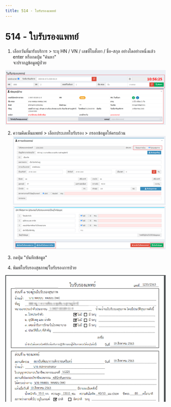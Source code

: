 ```yaml
---
title: 514 - ใบรับรองแพทย์
---
```


# 514 - ใบรับรองแพทย์

1. เลือกวันที่มารับบริการ > ระบุ HN / VN / เลขที่ใบสั่งยา / ชื่อ-สกุล อย่างใดอย่างหนึ่งแล้ว enter หรือกดปุ่ม "ค้นหา"  
จะปรากฏข้อมูลผู้ป่วย

![Logo](./img/image514-1.png)

2. ความคิดเห็นแพทย์ > เลือกประเภทใบรับรอง > กรอกข้อมูลให้ครบถ้วน
![Logo](./img/image514-2.png)
![Logo](./img/image514-3.png)

3. กดปุ่ม "บันทึกข้อมูล"

4. พิมพ์ใบรับรองสุขภาพ/ใบรับรองการป่วย

![Logo](./img/image514-4.png)
